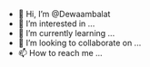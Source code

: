 - 👋 Hi, I’m @Dewaambalat
- 👀 I’m interested in ...
- 🌱 I’m currently learning ...
- 💞️ I’m looking to collaborate on ...
- 📫 How to reach me ...

<!---
Dewaambalat/Dewaambalat is a ✨ special ✨ repository because its `README.md` (this file) appears on your GitHub profile.
You can click the Preview link to take a look at your changes.
--->
